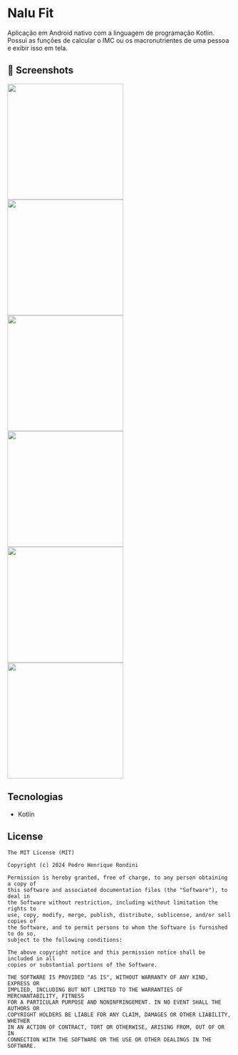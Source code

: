 # Nalu Fit
Aplicação em Android nativo com a linguagem de programação Kotlin. Possui as funções de calcular o IMC ou os macronutrientes de uma pessoa e exibir isso em tela.

## :camera_flash: Screenshots
<!-- You can add more screenshots here if you like -->

<img src = https://github.com/user-attachments/assets/3c2fc16e-f280-4e77-b97d-624b6516f5dc width = 260>
<img src = https://github.com/user-attachments/assets/69c7b971-2ab3-4d03-aaf4-adfc125b2bdd width = 260>
<img src = https://github.com/user-attachments/assets/2bd437f9-cb2e-4c28-b100-038b832f5a6c width = 260>
<img src = https://github.com/user-attachments/assets/b5bb771f-5eeb-46ec-8aa9-3958d3d2352b width = 260>
<img src = https://github.com/user-attachments/assets/b96b8ffc-1316-4f28-951a-36ce0029fc29 width = 260>
<img src = https://github.com/user-attachments/assets/971d6161-234b-4021-a21f-f944dd5acd34 width = 260>

## Tecnologias
- Kotlin


## License
```
The MIT License (MIT)

Copyright (c) 2024 Pedro Henrique Rondini

Permission is hereby granted, free of charge, to any person obtaining a copy of
this software and associated documentation files (the "Software"), to deal in
the Software without restriction, including without limitation the rights to
use, copy, modify, merge, publish, distribute, sublicense, and/or sell copies of
the Software, and to permit persons to whom the Software is furnished to do so,
subject to the following conditions:

The above copyright notice and this permission notice shall be included in all
copies or substantial portions of the Software.

THE SOFTWARE IS PROVIDED "AS IS", WITHOUT WARRANTY OF ANY KIND, EXPRESS OR
IMPLIED, INCLUDING BUT NOT LIMITED TO THE WARRANTIES OF MERCHANTABILITY, FITNESS
FOR A PARTICULAR PURPOSE AND NONINFRINGEMENT. IN NO EVENT SHALL THE AUTHORS OR
COPYRIGHT HOLDERS BE LIABLE FOR ANY CLAIM, DAMAGES OR OTHER LIABILITY, WHETHER
IN AN ACTION OF CONTRACT, TORT OR OTHERWISE, ARISING FROM, OUT OF OR IN
CONNECTION WITH THE SOFTWARE OR THE USE OR OTHER DEALINGS IN THE SOFTWARE.
```

